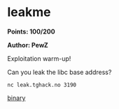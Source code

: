 # leakme
**Points: 100/200**

**Author: PewZ**

Exploitation warm-up!

Can you leak the libc base address?

`nc leak.tghack.no 3190`

[binary](leakme)
